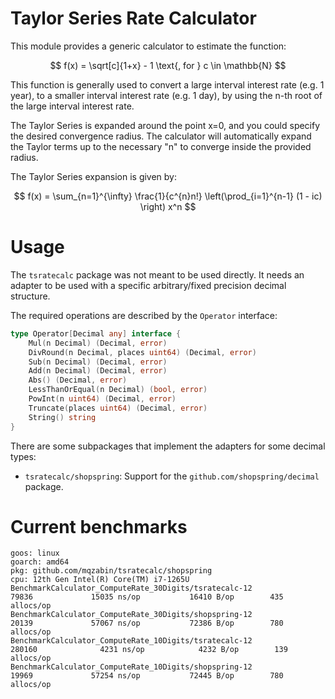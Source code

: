 # Taylor Series Rate Calculator

This module provides a generic calculator to estimate the function:

$$ f(x) = \sqrt[c]{1+x} - 1 \text{, for } c \in \mathbb{N} $$

This function is generally used to convert a large interval interest rate (e.g. 1 year), to a smaller interval interest rate (e.g. 1 day), by using the n-th root of the large interval interest rate.

The Taylor Series is expanded around the point x=0, and you could specify the desired convergence radius.
The calculator will automatically expand the Taylor terms up to the necessary "n" to converge inside the provided radius.

The Taylor Series expansion is given by:

$$
f(x) = \sum_{n=1}^{\infty} \frac{1}{c^{n}n!} \left(\prod_{i=1}^{n-1} (1 - ic) \right)  x^n
$$

# Usage

The `tsratecalc` package was not meant to be used directly. It needs an adapter to be used with a specific arbitrary/fixed precision decimal structure.

The required operations are described by the `Operator` interface:

```go
type Operator[Decimal any] interface {
	Mul(n Decimal) (Decimal, error)
	DivRound(n Decimal, places uint64) (Decimal, error)
	Sub(n Decimal) (Decimal, error)
	Add(n Decimal) (Decimal, error)
	Abs() (Decimal, error)
	LessThanOrEqual(n Decimal) (bool, error)
	PowInt(n uint64) (Decimal, error)
	Truncate(places uint64) (Decimal, error)
	String() string
}
```

There are some subpackages that implement the adapters for some decimal types:

- `tsratecalc/shopspring`: Support for the `github.com/shopspring/decimal` package.

# Current benchmarks

```
goos: linux
goarch: amd64
pkg: github.com/mqzabin/tsratecalc/shopspring
cpu: 12th Gen Intel(R) Core(TM) i7-1265U
BenchmarkCalculator_ComputeRate_30Digits/tsratecalc-12             79836             15035 ns/op           16410 B/op        435 allocs/op
BenchmarkCalculator_ComputeRate_30Digits/shopspring-12             20139             57067 ns/op           72386 B/op        780 allocs/op
BenchmarkCalculator_ComputeRate_10Digits/tsratecalc-12            280160              4231 ns/op            4232 B/op        139 allocs/op
BenchmarkCalculator_ComputeRate_10Digits/shopspring-12             19969             57254 ns/op           72445 B/op        780 allocs/op
```